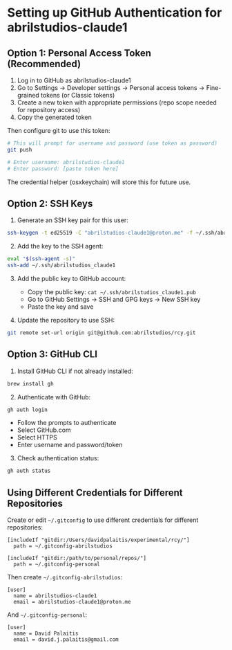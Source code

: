 # Setting up GitHub Authentication for abrilstudios-claude1

## Option 1: Personal Access Token (Recommended)

1. Log in to GitHub as abrilstudios-claude1
2. Go to Settings → Developer settings → Personal access tokens → Fine-grained tokens (or Classic tokens)
3. Create a new token with appropriate permissions (repo scope needed for repository access)
4. Copy the generated token

Then configure git to use this token:

```bash
# This will prompt for username and password (use token as password)
git push

# Enter username: abrilstudios-claude1
# Enter password: [paste token here]
```

The credential helper (osxkeychain) will store this for future use.

## Option 2: SSH Keys

1. Generate an SSH key pair for this user:
```bash
ssh-keygen -t ed25519 -C "abrilstudios-claude1@proton.me" -f ~/.ssh/abrilstudios_claude1
```

2. Add the key to the SSH agent:
```bash
eval "$(ssh-agent -s)"
ssh-add ~/.ssh/abrilstudios_claude1
```

3. Add the public key to GitHub account:
   - Copy the public key: `cat ~/.ssh/abrilstudios_claude1.pub`
   - Go to GitHub Settings → SSH and GPG keys → New SSH key
   - Paste the key and save

4. Update the repository to use SSH:
```bash
git remote set-url origin git@github.com:abrilstudios/rcy.git
```

## Option 3: GitHub CLI

1. Install GitHub CLI if not already installed:
```bash
brew install gh
```

2. Authenticate with GitHub:
```bash
gh auth login
```
- Follow the prompts to authenticate
- Select GitHub.com
- Select HTTPS
- Enter username and password/token

3. Check authentication status:
```bash
gh auth status
```

## Using Different Credentials for Different Repositories

Create or edit `~/.gitconfig` to use different credentials for different repositories:

```
[includeIf "gitdir:/Users/davidpalaitis/experimental/rcy/"]
  path = ~/.gitconfig-abrilstudios

[includeIf "gitdir:/path/to/personal/repos/"]
  path = ~/.gitconfig-personal
```

Then create `~/.gitconfig-abrilstudios`:
```
[user]
  name = abrilstudios-claude1
  email = abrilstudios-claude1@proton.me
```

And `~/.gitconfig-personal`:
```
[user]
  name = David Palaitis
  email = david.j.palaitis@gmail.com
```